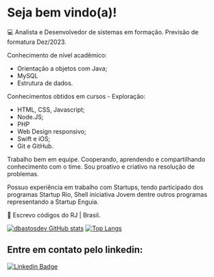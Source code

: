 # Seja bem vindo(a)!

:computer:  Analista e Desenvolvedor de sistemas em formação. Previsão de formatura Dez/2023. 

Conhecimento de nível acadêmico: 

- Orientação a objetos com Java;
- MySQL
- Estrutura de dados.

Conhecimentos obtidos em cursos - Exploração: 
- HTML, CSS, Javascript;
- Node.JS;
- PHP
- Web Design responsivo;
- Swift e iOS;
- Git e GitHub.

Trabalho bem em equipe. Cooperando, aprendendo e compartilhando conhecimento com o time. Sou proativo e criativo na resolução de problemas. 

Possuo experiência em trabalho com Startups, tendo participado dos programas Startup Rio, Shell iniciativa Jovem dentre outros programas representando a Startup Enguia.

:house_with_garden:  Escrevo códigos do RJ | Brasil.

[![dbastosdev GitHub stats](https://github-readme-stats.vercel.app/api?username=dbastosdev)](https://github.com/dbastosdev/github-readme-stats)
[![Top Langs](https://github-readme-stats.vercel.app/api/top-langs/?username=dbastosdev&layout=compact)](https://github.com/dbastosdev/github-readme-stats)

## Entre em contato pelo linkedin:

[![Linkedin Badge](https://img.shields.io/badge/-LinkedIn-blue?style=flat-square&logo=Linkedin&logoColor=white&link=https://www.linkedin.com/in/douglas-b-5a7413219/)]( https://www.linkedin.com/in/douglas-b-5a7413219/)


